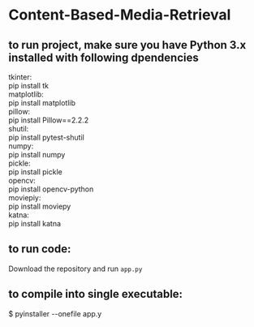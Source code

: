 # Content-Based-Media-Retrieval  
## to run project, make sure you have Python 3.x installed with following dpendencies   
tkinter:    
   pip install tk   
matplotlib:   
   pip install matplotlib   
pillow:   
   pip install Pillow==2.2.2  
shutil:   
   pip install pytest-shutil   
numpy:   
    pip install numpy   
pickle:   
    pip install pickle   
opencv:  
    pip install opencv-python   
moviepiy:   
    pip install moviepy   
katna:   
    pip install katna   


## to run code:
Download the repository and run ```app.py```   

## to compile into single executable:   
 $ pyinstaller --onefile app.y   
